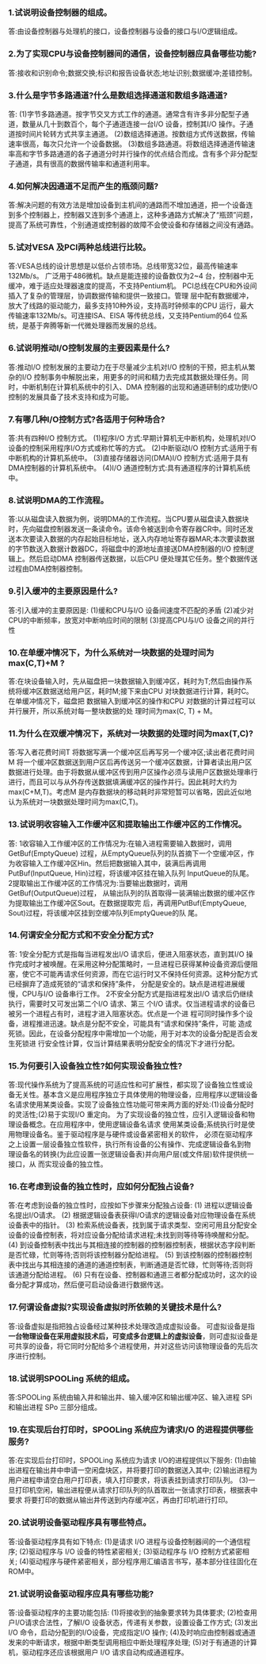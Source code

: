 ### 1.试说明设备控制器的组成。 
答:由设备控制器与处理机的接口，设备控制器与设备的接口与I/O逻辑组成。 

### 2.为了实现CPU与设备控制器间的通信，设备控制器应具备哪些功能? 
答:接收和识别命令;数据交换;标识和报告设备状态;地址识别;数据缓冲;差错控制。 

### 3.什么是字节多路通道?什么是数组选择通道和数组多路通道? 
答:
(1)字节多路通道。按字节交叉方式工作的通道。通常含有许多非分配型子通道，数量从几十到数百个，每个子通道连接一台I/O 设备，控制其I/O 操作。子通道按时间片轮转方式共享主通道。 
(2)数组选择通道。按数组方式传送数据，传输速率很高，每次只允许一个设备数据。
(3)数组多路通道。将数组选择通道传输速率高和字节多路通道的各子通道分时并行操作的优点结合而成。含有多个非分配型子通道，具有很高的数据传输率和通道利用率。

### 4.如何解决因通道不足而产生的瓶颈问题? 
答:解决问题的有效方法是增加设备到主机间的通路而不增加通道，把一个设备连到多个控制器上，控制器又连到多个通道上，这种多通路方式解决了“瓶颈”问题，提高了系统可靠性，个别通道或控制器的故障不会使设备和存储器之间没有通路。


### 5.试对VESA 及PCI两种总线进行比较。 
答:VESA总线的设计思想是以低价占领市场。总线带宽32位，最高传输速率132Mb/s。 广泛用于486微机。缺点是能连接的设备数仅为2~4 台，控制器中无缓冲，难于适应处理器速度的提高，不支持Pentium机。
PCI总线在CPU和外设间插入了复杂的管理层，协调数据传输和提供一致接口。管理 层中配有数据缓冲，放大了线路的驱动能力，最多支持10种外设，支持高时钟频率的CPU 运行，最大传输速率132Mb/s。可连接ISA、EISA 等传统总线，又支持Pentium的64 位系统，是基于奔腾等新一代微处理器而发展的总线。

### 6.试说明推动I/O控制发展的主要因素是什么?
答:推动I/O 控制发展的主要动力在于尽量减少主机对I/O 控制的干预，把主机从繁杂的I/O 控制事务中解脱出来，用更多的时间和精力去完成其数据处理任务。同时，中断机制在计算机系统中的引入、DMA 控制器的出现和通道研制的成功使I/O 控制的发展具备了技术支持和成为可能。

### 7.有哪几种I/O控制方式?各适用于何种场合?
答:共有四种I/O 控制方式。
(1)程序I/O 方式:早期计算机无中断机构，处理机对I/O设备的控制采用程序I/O方式或称忙等的方式。
(2)中断驱动I/O 控制方式:适用于有中断机构的计算机系统中。 
(3)直接存储器访问(DMA)I/O 控制方式:适用于具有DMA控制器的计算机系统中。
(4)I/O 通道控制方式:具有通道程序的计算机系统中。

### 8.试说明DMA的工作流程。 
答:以从磁盘读入数据为例，说明DMA的工作流程。当CPU要从磁盘读入数据块时，先向磁盘控制器发送一条读命令。该命令被送到命令寄存器CR中。同时还发送本次要读入数据的内存起始目标地址，送入内存地址寄存器MAR;本次要读数据的字节数送入数据计数器DC，将磁盘中的源地址直接送DMA控制器的I/O 控制逻辑上。然后启动DMA 控制器传送数据，以后CPU 便处理其它任务。整个数据传送过程由DMA控制器控制。

### 9.引入缓冲的主要原因是什么?
答:引入缓冲的主要原因是:
(1)缓和CPU与I/O 设备间速度不匹配的矛盾 
(2)减少对CPU的中断频率，放宽对中断响应时间的限制
(3)提高CPU与I/O 设备之间的并行性

### 10.在单缓冲情况下，为什么系统对一块数据的处理时间为max(C,T)+M ? 
答:在块设备输入时，先从磁盘把一块数据输入到缓冲区，耗时为T;然后由操作系统将缓冲区数据送给用户区，耗时M;接下来由CPU 对块数据进行计算，耗时C。在单缓冲情况下，磁盘把 数据输入到缓冲区的操作和CPU 对数据的计算过程可以并行展开，所以系统对每一整块数据的处 理时间为max(C, T) + M。

### 11.为什么在双缓冲情况下，系统对一块数据的处理时间为max(T,C)? 
答:写入者花费时间T 将数据写满一个缓冲区后再写另一个缓冲区;读出者花费时间M 将一个缓冲区数据送到用户区后再传送另一个缓冲区数据，计算者读出用户区数据进行处理。由于将数据从缓冲区传到用户区操作必须与读用户区数据处理串行进行，而且可以与从外存传送数据填满缓冲区的操作并行。因此耗时大约为max(C+M,T)。考虑M 是内存数据块的移动耗时非常短暂可以省略，因此近似地认为系统对一块数据处理时间为max(C,T)。


### 13.试说明收容输入工作缓冲区和提取输出工作缓冲区的工作情况。
答: 
1收容输入工作缓冲区的工作情况为:在输入进程需要输入数据时，调用GetBuf(EmptyQueue) 过程，从EmptyQueue队列的队首摘下一个空缓冲区，作为收容输入工作缓冲区Hin。然后把数据输入其中，装满后再调用PutBuf(InputQueue, Hin)过程，将该缓冲区挂在输入队列 InputQueue的队尾。 
2提取输出工作缓冲区的工作情况为:当要输出数据时，调用GetBuf(OutputQueue)过程， 从输出队列的队首取得一装满输出数据的缓冲区作为提取输出工作缓冲区Sout。在数据提取完 后，再调用PutBuf(EmptyQueue, Sout)过程，将该缓冲区挂到空缓冲队列EmptyQueue的队 尾。

### 14.何谓安全分配方式和不安全分配方式?
答:
1安全分配方式是指每当进程发出I/O 请求后，便进入阻塞状态，直到其I/O 操作完成时才被唤醒。在采用这种分配策略时，一旦进程已获得某种设备资源后便阻塞，使它不可能再请求任何资源，而在它运行时又不保持任何资源。这种分配方式已经摒弃了造成死锁的“请求和保持”条件， 分配是安全的。缺点是进程进展缓慢，CPU与I/O 设备串行工作。
2不安全分配方式是指进程发出I/O 请求后仍继续执行，需要时又可发出第二个I/O 请求、第三 个I/O 请求。仅当进程请求的设备已被另一个进程占有时，进程才进入阻塞状态。优点是一个进 程可同时操作多个设备，进程推进迅速。缺点是分配不安全，可能具有“请求和保持”条件，可能 造成死锁。因此，在设备分配程序中需增加一个功能，用于对本次的设备分配是否会发生死锁进 行安全性计算，仅当计算结果表明分配安全的情况下才进行分配。

### 15.为何要引入设备独立性?如何实现设备独立性? 
答:现代操作系统为了提高系统的可适应性和可扩展性，都实现了设备独立性或设备无关性。基本含义是应用程序独立于具体使用的物理设备，应用程序以逻辑设备名请求使用某类设备。实现了设备独立性功能可带来两方面的好处:(1)设备分配时的灵活性;(2)易于实现I/O 重定向。
为了实现设备的独立性，应引入逻辑设备和物理设备概念。在应用程序中，使用逻辑设备名请求 使用某类设备;系统执行时是使用物理设备名。鉴于驱动程序是与硬件或设备紧密相关的软件， 必须在驱动程序之上设置一层设备独立性软件，执行所有设备的公有操作、完成逻辑设备名到物 理设备名的转换(为此应设置一张逻辑设备表)并向用户层(或文件层)软件提供统一接口，从 而实现设备的独立性。

### 16.在考虑到设备的独立性时，应如何分配独占设备? 
答:在考虑到设备的独立性时，应按如下步骤来分配独占设备:
(1) 进程以逻辑设备名提出I/O请求。
(2) 根据逻辑设备表获得I/O请求的逻辑设备对应物理设备在系统设备表中的指针。
(3) 检索系统设备表，找到属于请求类型、空闲可用且分配安全设备的设备控制表，将对应设备分配给请求进程;未找到则等待等待唤醒和分配。
(4) 到设备控制表中找出与其相连接的控制器的控制器控制表，根据状态字段判断是否忙碌，忙则等待;否则将该控制器分配给进程。
(5) 到该控制器的控制器控制表中找出与其相连接的通道的通道控制表，判断通道是否忙碌，忙则等待;否则将该通道分配给进程。
(6) 只有在设备、控制器和通道三者都分配成功时，这次的设备分配才算成功，然后便可启动设备进行数据传送。

### 17.何谓设备虚拟?实现设备虚拟时所依赖的关键技术是什么? 
答:设备虚拟是指把独占设备经过某种技术处理改造成虚拟设备。 可虚拟设备是指**一台物理设备在采用虚拟技术后，可变成多台逻辑上的虚拟设备**，则可虚拟设备是可共享的设备，将它同时分配给多个进程使用，并对这些访问该物理设备的先后次序进行控制。

### 18.试说明SPOOLing 系统的组成。
答:SPOOLing 系统由输入井和输出井、输入缓冲区和输出缓冲区、输入进程 SPi 和输出进程 SPo 三部分组成。

### 19.在实现后台打印时，SPOOLing 系统应为请求I/O 的进程提供哪些服务? 
答:在实现后台打印时，SPOOLing 系统应为请求 I/O的进程提供以下服务: (1)由输出进程在输出井中申请一空闲盘块区，并将要打印的数据送入其中; (2)输出进程为用户进程申请空白用户打印表，填入打印要求，将该表挂到请求打印队列。 (3)一旦打印机空闲，输出进程便从请求打印队列的队首取出一张请求打印表，根据表中要求 将要打印的数据从输出井传送到内存缓冲区，再由打印机进行打印。

### 20.试说明设备驱动程序具有哪些特点。
答:设备驱动程序具有如下特点:
(1)是请求 I/O 进程与设备控制器间的一个通信程序; (2)驱动程序与 I/O 设备的特性紧密相关;
(3)驱动程序与 I/O 控制方式紧密相关; (4)驱动程序与硬件紧密相关，部分程序用汇编语言书写，基本部分往往固化在ROM中。

### 21.试说明设备驱动程序应具有哪些功能?
答:设备驱动程序的主要功能包括:
(1)将接收到的抽象要求转为具体要求;
(2)检查用户I/O请求合法性，了解I/O 设备状态，传递有关参数，设置设备工作方式; 
(3)发出I/O 命令，启动分配到的I/O设备，完成指定I/O 操作; 
(4)及时响应由控制器或通道发来的中断请求，根据中断类型调用相应中断处理程序处理; 
(5)对于有通道的计算机，驱动程序还应该根据用户 I/O 请求自动构成通道程序。